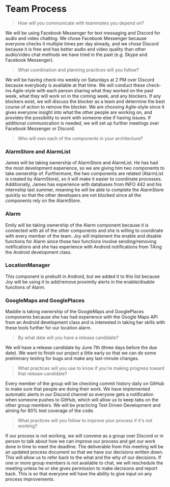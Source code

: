# Team Process

> How will you communicate with teammates you depend on?

We will be using Facebook Messenger for text messaging and Discord for audio and video chatting. We chose Facebook Messenger because everyone checks it multiple times per day already, and we chose Discord because it is free and has better audio and video quality than other audio/video chat methods we have tried in the past (e.g. Skype and Facebook Messenger).

> What coordination and planning practices will you follow?

We will be having check-ins weekly on Saturdays at 2 PM over Discord because everybody is available at that time. We will conduct these check-ins Agile-style with each person sharing what they worked on the past week, what they will work on in the coming week, and any blockers. If any blockers exist, we will discuss the blocker as a team and determine the best course of action to remove the blocker. We are choosing Agile-style since it gives everyone insight into what the other people are working on, and provides the possibility to work with someone else if having issues. If additional communication is needed, we will set up further meetings over Facebook Messenger or Discord. 

> Who will own each of the components in your architecture?

### AlarmStore and AlarmList
James will be taking ownership of AlarmStore and AlarmList. He has had the most development experience, so we are giving him two components to take ownership of. Furthermore, the two components are related (AlarmList is created by AlarmStore), so it will make it easier to coordinate processes. Additionally, James has experience with databases from INFO 442 and his internship last summer, meaning he will be able to complete the AlarmStore quickly so that the other developers are not blocked since all the components rely on the AlarmStore. 

### Alarm
Emily will be taking ownership of the Alarm component because it is connected with all of the other components and she is willing to coordinate with every member of the team. Joy will implement the enable and disable functions for Alarm since those two functions involve sending/removing notifications and she has experience with Android notifications from TAing the Android development class.

### LocationManager
This component is prebuilt in Android, but we added it to this list because Joy will be using it to add/remove proximity alerts in the enable/disable functions of Alarm.

### GoogleMaps and GooglePlaces
Maddie is taking ownership of the GoogleMaps and GooglePlaces components because she has had experience with the Google Maps API from an Android development class and is interested in taking her skills with these tools further for our location alarm.

> By what date will you have a release candidate?

We will have a release candidate by June 7th (three days before the due date). We want to finish our project a little early so that we can do some preliminary testing for bugs and make any last-minute changes. 

> What practices will you use to know if you're making progress toward that release candidate?

Every member of the group will be checking commit history daily on GitHub to make sure that people are doing their work. We have implemented automatic alerts in our Discord channel so everyone gets a notification when someone pushes to GitHub, which will allow us to keep tabs on the other group members. We will be practicing Test Driven Development and aiming for 80% test coverage of the code. 

> What practices will you follow to improve your process if it's not working?

If our process is not working, we will convene as a group over Discord or in person to talk about how we can improve our process and get our work done in time to meet the deadline. The deliverable from this meeting will be an updated process document so that we have our decisions written down. This will allow us to refer back to the what and the why of our decisions. If one or more group members is not available to chat, we will reschedule the meeting unless he or she gives permission to make decisions and report back. This is so that everyone will have the ability to give input on any process improvements.
